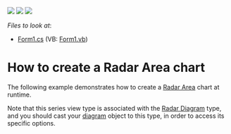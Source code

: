 <!-- default badges list -->
![](https://img.shields.io/endpoint?url=https://codecentral.devexpress.com/api/v1/VersionRange/128573635/14.2.3%2B)
[![](https://img.shields.io/badge/Open_in_DevExpress_Support_Center-FF7200?style=flat-square&logo=DevExpress&logoColor=white)](https://supportcenter.devexpress.com/ticket/details/E1060)
[![](https://img.shields.io/badge/📖_How_to_use_DevExpress_Examples-e9f6fc?style=flat-square)](https://docs.devexpress.com/GeneralInformation/403183)
<!-- default badges end -->
<!-- default file list -->
*Files to look at*:

* [Form1.cs](./CS/Series_RadarAreaChart/Form1.cs) (VB: [Form1.vb](./VB/Series_RadarAreaChart/Form1.vb))
<!-- default file list end -->
# How to create a Radar Area chart

The following example demonstrates how to create a [Radar Area](https://docs.devexpress.com/WindowsForms/3314/controls-and-libraries/chart-control/series-views/2d-series-views/radar-series-views/radar-area-chart?p=netframework) chart at runtime.

Note that this series view type is associated with the [Radar Diagram](https://docs.devexpress.com/WindowsForms/5907/controls-and-libraries/chart-control/diagram/radar-and-polar-diagrams?p=netframework) type, and you should cast your [diagram](https://docs.devexpress.com/WindowsForms/DevExpress.XtraCharts.ChartControl.Diagram?p=netframework) object to this type, in order to access its specific options.
